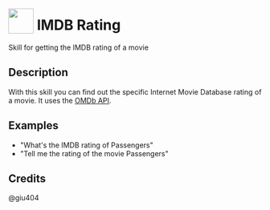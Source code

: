 # <img src='https://rawgithub.com/FortAwesome/Font-Awesome/master/advanced-options/raw-svg/solid/video.svg' card_color='#22a7f0' width='50' height='50' style='vertical-align:bottom'/> IMDB Rating
Skill for getting the IMDB rating of a movie

## Description 
With this skill you can find out the specific Internet Movie Database rating of a movie.
It uses the [OMDb API](http://www.omdbapi.com/).

## Examples 
* "What's the IMDB rating of Passengers"
* "Tell me the rating of the movie Passengers"

## Credits 
@giu404